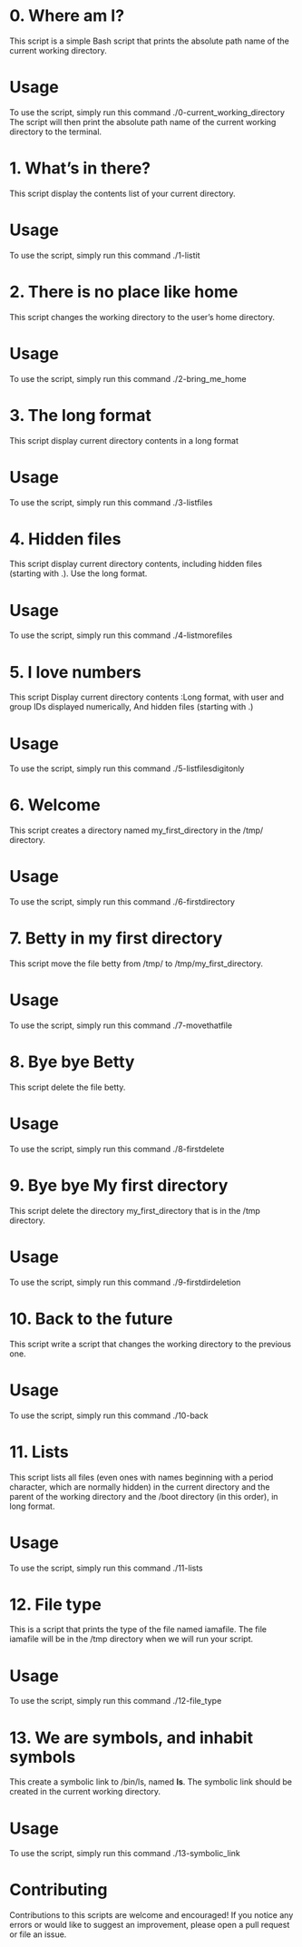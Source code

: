 # 0. Where am I?
This script is a simple Bash script that prints the absolute path name of the current working directory.

# Usage
To use the script, simply run this command ./0-current_working_directory
The script will then print the absolute path name of the current working directory to the terminal.

# 1. What’s in there?
This script display the contents list of your current directory.

# Usage
To use the script, simply run this command ./1-listit

# 2. There is no place like home
This script changes the working directory to the user’s home directory.

# Usage
To use the script, simply run this command ./2-bring_me_home

# 3. The long format
This script display current directory contents in a long format

# Usage
To use the script, simply run this command ./3-listfiles

# 4. Hidden files
This script display current directory contents, including hidden files (starting with .). Use the long format.

# Usage
To use the script, simply run this command ./4-listmorefiles

# 5. I love numbers
This script Display current directory contents :Long format, with user and group IDs displayed numerically, And hidden files (starting with .)

# Usage
To use the script, simply run this command ./5-listfilesdigitonly

# 6. Welcome
This script creates a directory named my_first_directory in the /tmp/ directory.

# Usage
To use the script, simply run this command ./6-firstdirectory

# 7. Betty in my first directory
This script move the file betty from /tmp/ to /tmp/my_first_directory.

# Usage
To use the script, simply run this command ./7-movethatfile


# 8. Bye bye Betty
This script delete the file betty.

# Usage
To use the script, simply run this command ./8-firstdelete

# 9. Bye bye My first directory
This script delete the directory my_first_directory that is in the /tmp directory.

# Usage
To use the script, simply run this command ./9-firstdirdeletion

# 10. Back to the future
This script write a script that changes the working directory to the previous one.


# Usage
To use the script, simply run this command ./10-back


# 11. Lists
This script lists all files (even ones with names beginning with a period character, which are normally hidden) in the current directory and the parent of the working directory and the /boot directory (in this order), in long format.


# Usage
To use the script, simply run this command ./11-lists


# 12. File type
This is a script that prints the type of the file named iamafile. The file iamafile will be in the /tmp directory when we will run your script.

# Usage
To use the script, simply run this command ./12-file_type

# 13. We are symbols, and inhabit symbols
This create a symbolic link to /bin/ls, named __ls__. The symbolic link should be created in the current working directory.


# Usage
To use the script, simply run this command ./13-symbolic_link



# Contributing
Contributions to this scripts are welcome and encouraged! If you notice any errors or would like to suggest an improvement, please open a pull request or file an issue.
